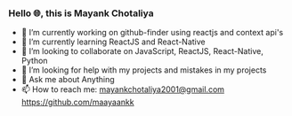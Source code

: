 ### Hello 🌐, this is Mayank Chotaliya

- 🔭 I’m currently working on github-finder using reactjs and context api's 
- 🌱 I’m currently learning ReactJS and React-Native
- 👯 I’m looking to collaborate on JavaScript, ReactJS, React-Native, Python
- 🤔 I’m looking for help with my projects and mistakes in my projects
- 💬 Ask me about Anything
- 📫 How to reach me: mayankchotaliya2001@gmail.com  https://github.com/maayaankk  

<!--
**maayaankk/maayaankk** is a ✨ _special_ ✨ repository because its `README.md` (this file) appears on your GitHub profile.

Here are some ideas to get you started:



-->
